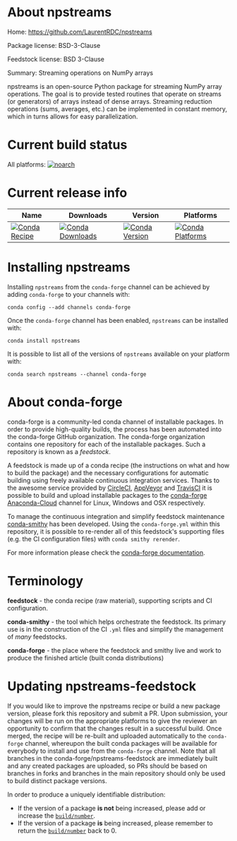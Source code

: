About npstreams
===============

Home: https://github.com/LaurentRDC/npstreams

Package license: BSD-3-Clause

Feedstock license: BSD 3-Clause

Summary: Streaming operations on NumPy arrays

npstreams is an open-source Python package for streaming NumPy array operations.
The goal is to provide tested routines that operate on streams (or generators)
of arrays instead of dense arrays. Streaming reduction operations (sums, averages, etc.)
can be implemented in constant memory, which in turns allows for easy parallelization.


Current build status
====================

All platforms:
[![noarch](https://img.shields.io/circleci/project/github/conda-forge/npstreams-feedstock/master.svg?label=noarch)](https://circleci.com/gh/conda-forge/npstreams-feedstock)

Current release info
====================

| Name | Downloads | Version | Platforms |
| --- | --- | --- | --- |
| [![Conda Recipe](https://img.shields.io/badge/recipe-npstreams-green.svg)](https://anaconda.org/conda-forge/npstreams) | [![Conda Downloads](https://img.shields.io/conda/dn/conda-forge/npstreams.svg)](https://anaconda.org/conda-forge/npstreams) | [![Conda Version](https://img.shields.io/conda/vn/conda-forge/npstreams.svg)](https://anaconda.org/conda-forge/npstreams) | [![Conda Platforms](https://img.shields.io/conda/pn/conda-forge/npstreams.svg)](https://anaconda.org/conda-forge/npstreams) |

Installing npstreams
====================

Installing `npstreams` from the `conda-forge` channel can be achieved by adding `conda-forge` to your channels with:

```
conda config --add channels conda-forge
```

Once the `conda-forge` channel has been enabled, `npstreams` can be installed with:

```
conda install npstreams
```

It is possible to list all of the versions of `npstreams` available on your platform with:

```
conda search npstreams --channel conda-forge
```


About conda-forge
=================

conda-forge is a community-led conda channel of installable packages.
In order to provide high-quality builds, the process has been automated into the
conda-forge GitHub organization. The conda-forge organization contains one repository
for each of the installable packages. Such a repository is known as a *feedstock*.

A feedstock is made up of a conda recipe (the instructions on what and how to build
the package) and the necessary configurations for automatic building using freely
available continuous integration services. Thanks to the awesome service provided by
[CircleCI](https://circleci.com/), [AppVeyor](http://www.appveyor.com/)
and [TravisCI](https://travis-ci.org/) it is possible to build and upload installable
packages to the [conda-forge](https://anaconda.org/conda-forge)
[Anaconda-Cloud](http://docs.anaconda.org/) channel for Linux, Windows and OSX respectively.

To manage the continuous integration and simplify feedstock maintenance
[conda-smithy](http://github.com/conda-forge/conda-smithy) has been developed.
Using the ``conda-forge.yml`` within this repository, it is possible to re-render all of
this feedstock's supporting files (e.g. the CI configuration files) with ``conda smithy rerender``.

For more information please check the [conda-forge documentation](https://conda-forge.org/docs/).

Terminology
===========

**feedstock** - the conda recipe (raw material), supporting scripts and CI configuration.

**conda-smithy** - the tool which helps orchestrate the feedstock.
                   Its primary use is in the construction of the CI ``.yml`` files
                   and simplify the management of *many* feedstocks.

**conda-forge** - the place where the feedstock and smithy live and work to
                  produce the finished article (built conda distributions)


Updating npstreams-feedstock
============================

If you would like to improve the npstreams recipe or build a new
package version, please fork this repository and submit a PR. Upon submission,
your changes will be run on the appropriate platforms to give the reviewer an
opportunity to confirm that the changes result in a successful build. Once
merged, the recipe will be re-built and uploaded automatically to the
`conda-forge` channel, whereupon the built conda packages will be available for
everybody to install and use from the `conda-forge` channel.
Note that all branches in the conda-forge/npstreams-feedstock are
immediately built and any created packages are uploaded, so PRs should be based
on branches in forks and branches in the main repository should only be used to
build distinct package versions.

In order to produce a uniquely identifiable distribution:
 * If the version of a package **is not** being increased, please add or increase
   the [``build/number``](http://conda.pydata.org/docs/building/meta-yaml.html#build-number-and-string).
 * If the version of a package **is** being increased, please remember to return
   the [``build/number``](http://conda.pydata.org/docs/building/meta-yaml.html#build-number-and-string)
   back to 0.